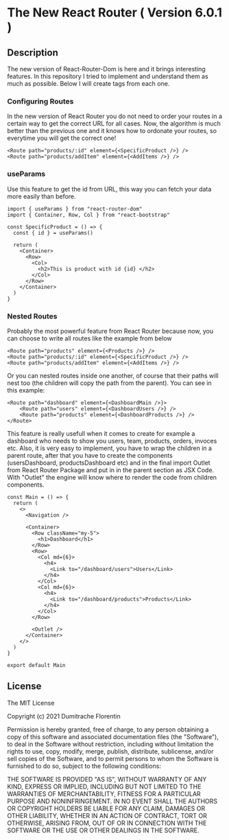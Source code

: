 # The New React Router ( Version 6.0.1 )

## Description

The new version of React-Router-Dom is here and it brings interesting features. In this repository I tried to implement and understand them as much as possible. Below I will create tags from each one.

### Configuring Routes

In the new version of React Router you do not need to order your routes in a certain way to get the correct URL for all cases. Now, the algorithm is much better than the previous one and it knows how to ordonate your routes, so everytime you will get the correct one!

```
<Route path="products/:id" element={<SpecificProduct />} />
<Route path="products/addItem" element={<AddItems />} />
```

### useParams

Use this feature to get the id from URL, this way you can fetch your data more easily than before.

```
import { useParams } from "react-router-dom"
import { Container, Row, Col } from "react-bootstrap"

const SpecificProduct = () => {
  const { id } = useParams()

  return (
    <Container>
      <Row>
        <Col>
          <h2>This is product with id {id} </h2>
        </Col>
      </Row>
    </Container>
  )
}
```

### Nested Routes 

Probably the most powerful feature from React Router because now, you can choose to write all routes like the example from below

```
<Route path="products" element={<Products />} />
<Route path="products/:id" element={<SpecificProduct />} />
<Route path="products/addItem" element={<AddItems />} />
```

Or you can nested routes inside one another, of course that their paths will nest too (the children will copy the path from the parent). You can see in this example:

```
<Route path="dashboard" element={<DashboardMain />}>
    <Route path="users" element={<DashboardUsers />} />
    <Route path="products" element={<DashboardProducts />} />
</Route>
```

This feature is really usefull when it comes to create for example a dashboard who needs to show you users, team, products, orders, invoces etc. Also, it is very easy to implement, you have to wrap the children in a parent route, after that you have to create the components (usersDashboard, productsDashboard etc) and in the final import Outlet from React Router Package and put in in the parent section as JSX Code. With "Outlet" the engine will know where to render the code from children components.

```
const Main = () => {
  return (
    <>
      <Navigation />

      <Container>
        <Row className="my-5">
          <h1>Dashboard</h1>
        </Row>
        <Row>
          <Col md={6}>
            <h4>
              <Link to="/dashboard/users">Users</Link>
            </h4>
          </Col>
          <Col md={6}>
            <h4>
              <Link to="/dashboard/products">Products</Link>
            </h4>
          </Col>
        </Row>

        <Outlet />
      </Container>
    </>
  )
}

export default Main
```

## License
The MIT License

Copyright (c) 2021 Dumitrache Florentin

Permission is hereby granted, free of charge, to any person obtaining a copy of this software and associated documentation files (the "Software"), to deal in the Software without restriction, including without limitation the rights to use, copy, modify, merge, publish, distribute, sublicense, and/or sell copies of the Software, and to permit persons to whom the Software is furnished to do so, subject to the following conditions:

THE SOFTWARE IS PROVIDED "AS IS", WITHOUT WARRANTY OF ANY KIND, EXPRESS OR IMPLIED, INCLUDING BUT NOT LIMITED TO THE WARRANTIES OF MERCHANTABILITY, FITNESS FOR A PARTICULAR PURPOSE AND NONINFRINGEMENT. IN NO EVENT SHALL THE AUTHORS OR COPYRIGHT HOLDERS BE LIABLE FOR ANY CLAIM, DAMAGES OR OTHER LIABILITY, WHETHER IN AN ACTION OF CONTRACT, TORT OR OTHERWISE, ARISING FROM, OUT OF OR IN CONNECTION WITH THE SOFTWARE OR THE USE OR OTHER DEALINGS IN THE SOFTWARE.
